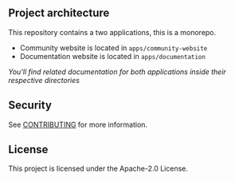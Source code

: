 ## Project architecture

This repository contains a two applications, this is a monorepo.

- Community website is located in `apps/community-website`
- Documentation website is located in `apps/documentation`

*You'll find related documentation for both applications inside their respective directories*

## Security

See [CONTRIBUTING](CONTRIBUTING.md#security-issue-notifications) for more information.

## License

This project is licensed under the Apache-2.0 License.
